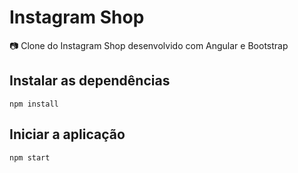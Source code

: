 # Instagram Shop
📷 Clone do Instagram Shop desenvolvido com Angular e Bootstrap

## Instalar as dependências
```
npm install
```

## Iniciar a aplicação
```
npm start
```

